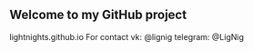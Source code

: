 ## Welcome to my GitHub project
lightnights.github.io
For contact vk: @lignig
      telegram: @LigNig
